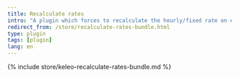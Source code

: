 ```yaml
---
title: Recalculate rates
intro: "A plugin which forces to recalculate the hourly/fixed rate on every timesheet update"
redirect_from: /store/recalculate-rates-bundle.html
type: plugin
tags: [plugin]
lang: en
---
```


{% include store/keleo-recalculate-rates-bundle.md %}
